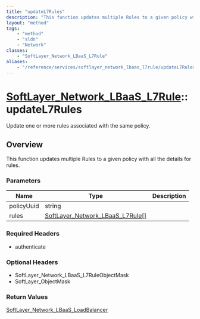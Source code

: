 ```yaml
---
title: "updateL7Rules"
description: "This function updates multiple Rules to a given policy with all the details for rules."
layout: "method"
tags:
    - "method"
    - "sldn"
    - "Network"
classes:
    - "SoftLayer_Network_LBaaS_L7Rule"
aliases:
    - "/reference/services/softlayer_network_lbaas_l7rule/updateL7Rules"
---
```

# [SoftLayer_Network_LBaaS_L7Rule](/reference/services/SoftLayer_Network_LBaaS_L7Rule)::updateL7Rules

Update one or more rules associated with the same policy. 


## Overview 
This function updates multiple Rules to a given policy with all the details for rules. 

### Parameters 
|Name | Type | Description |
| --- | --- | --- |
|policyUuid| string| |
|rules| <a href='/reference/datatypes/SoftLayer_Network_LBaaS_L7Rule'>SoftLayer_Network_LBaaS_L7Rule[] </a>| |


### Required Headers
* authenticate

### Optional Headers
* SoftLayer_Network_LBaaS_L7RuleObjectMask
* SoftLayer_ObjectMask

### Return Values
<a href='/reference/datatypes/SoftLayer_Network_LBaaS_LoadBalancer'>SoftLayer_Network_LBaaS_LoadBalancer </a>

